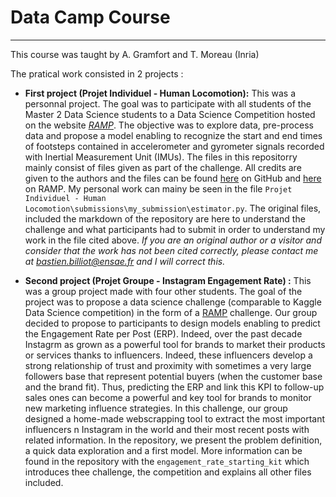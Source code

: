 # Data Camp Course 
------------------
This course was taught by A. Gramfort and T. Moreau (Inria)

The pratical work consisted in 2 projects :

* **First project (Projet Individuel - Human Locomotion):** This was a personnal project. The goal was to participate with all students of the Master 2 Data Science students to a Data Science Competition hosted on the website [*RAMP*](https://ramp.studio/). The objective was to explore data, pre-process data and propose a model enabling to recognize the start and end times of footsteps contained in accelerometer and gyrometer signals recorded with Inertial Measurement Unit (IMUs). The files in this repositorry mainly consist of files given as part of the challenge. All credits are given to the authors and the files can be found [here](https://github.com/ramp-kits/human_locomotion) on GitHub and [here](https://ramp.studio/events/human_locomotion_datacamp2020) on RAMP. My personal work can mainy be seen in the file `Projet Individuel - Human Locomotion\submissions\my_submission\estimator.py`. The original files, included the markdown of the repository are here to understand the challenge and what participants had to submit in order to understand my work in the file cited above. *If you are an original author or a visitor and consider that the work has not been cited correctly, please contact me at bastien.billiot@ensae.fr and I will correct this.*

* **Second project (Projet Groupe - Instagram Engagement Rate) :** This was a group project made with four other students. The goal of the project was to propose a data science challenge (comparable to Kaggle Data Science competition) in the form of a [RAMP](https://ramp.studio/) challenge. Our group decided to propose to participants to design models enabling to predict the Engagement Rate per Post (ERP). Indeed, over the past decade Instagrm as grown as a powerful tool for brands to market their products or services thanks to influencers. Indeed, these influencers develop a strong relationship of trust and proximity with sometimes a very large followers base that represent potential buyers (when the customer base and the brand fit). Thus, predicting the ERP and link this KPI to follow-up sales ones can become a powerful and key tool for brands to monitor new marketing influence strategies. In this challenge, our group designed a home-made webscrapping tool to extract the most important influencers n Instagram in the world and their most recent posts with related information. In the repository, we present the problem definition, a quick data exploration and a first model. More information can be found in the repository with the `engagement_rate_starting_kit` which introduces thee challenge, the competition and explains all other files included.